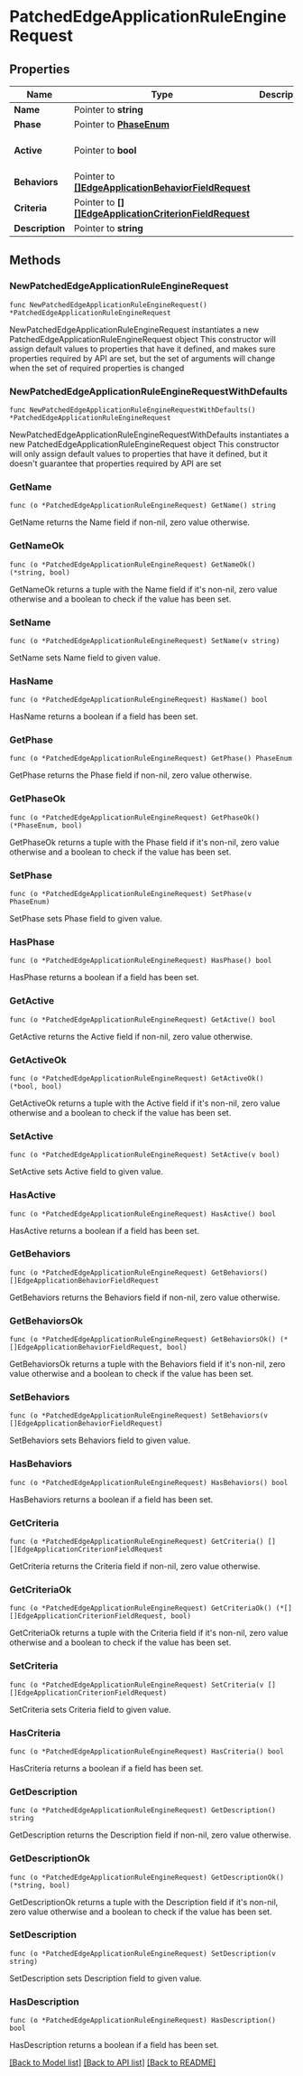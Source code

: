 # PatchedEdgeApplicationRuleEngineRequest

## Properties

Name | Type | Description | Notes
------------ | ------------- | ------------- | -------------
**Name** | Pointer to **string** |  | [optional] 
**Phase** | Pointer to [**PhaseEnum**](PhaseEnum.md) |  | [optional] 
**Active** | Pointer to **bool** |  | [optional] [default to true]
**Behaviors** | Pointer to [**[]EdgeApplicationBehaviorFieldRequest**](EdgeApplicationBehaviorFieldRequest.md) |  | [optional] 
**Criteria** | Pointer to [**[][]EdgeApplicationCriterionFieldRequest**]([]EdgeApplicationCriterionFieldRequest.md) |  | [optional] 
**Description** | Pointer to **string** |  | [optional] 

## Methods

### NewPatchedEdgeApplicationRuleEngineRequest

`func NewPatchedEdgeApplicationRuleEngineRequest() *PatchedEdgeApplicationRuleEngineRequest`

NewPatchedEdgeApplicationRuleEngineRequest instantiates a new PatchedEdgeApplicationRuleEngineRequest object
This constructor will assign default values to properties that have it defined,
and makes sure properties required by API are set, but the set of arguments
will change when the set of required properties is changed

### NewPatchedEdgeApplicationRuleEngineRequestWithDefaults

`func NewPatchedEdgeApplicationRuleEngineRequestWithDefaults() *PatchedEdgeApplicationRuleEngineRequest`

NewPatchedEdgeApplicationRuleEngineRequestWithDefaults instantiates a new PatchedEdgeApplicationRuleEngineRequest object
This constructor will only assign default values to properties that have it defined,
but it doesn't guarantee that properties required by API are set

### GetName

`func (o *PatchedEdgeApplicationRuleEngineRequest) GetName() string`

GetName returns the Name field if non-nil, zero value otherwise.

### GetNameOk

`func (o *PatchedEdgeApplicationRuleEngineRequest) GetNameOk() (*string, bool)`

GetNameOk returns a tuple with the Name field if it's non-nil, zero value otherwise
and a boolean to check if the value has been set.

### SetName

`func (o *PatchedEdgeApplicationRuleEngineRequest) SetName(v string)`

SetName sets Name field to given value.

### HasName

`func (o *PatchedEdgeApplicationRuleEngineRequest) HasName() bool`

HasName returns a boolean if a field has been set.

### GetPhase

`func (o *PatchedEdgeApplicationRuleEngineRequest) GetPhase() PhaseEnum`

GetPhase returns the Phase field if non-nil, zero value otherwise.

### GetPhaseOk

`func (o *PatchedEdgeApplicationRuleEngineRequest) GetPhaseOk() (*PhaseEnum, bool)`

GetPhaseOk returns a tuple with the Phase field if it's non-nil, zero value otherwise
and a boolean to check if the value has been set.

### SetPhase

`func (o *PatchedEdgeApplicationRuleEngineRequest) SetPhase(v PhaseEnum)`

SetPhase sets Phase field to given value.

### HasPhase

`func (o *PatchedEdgeApplicationRuleEngineRequest) HasPhase() bool`

HasPhase returns a boolean if a field has been set.

### GetActive

`func (o *PatchedEdgeApplicationRuleEngineRequest) GetActive() bool`

GetActive returns the Active field if non-nil, zero value otherwise.

### GetActiveOk

`func (o *PatchedEdgeApplicationRuleEngineRequest) GetActiveOk() (*bool, bool)`

GetActiveOk returns a tuple with the Active field if it's non-nil, zero value otherwise
and a boolean to check if the value has been set.

### SetActive

`func (o *PatchedEdgeApplicationRuleEngineRequest) SetActive(v bool)`

SetActive sets Active field to given value.

### HasActive

`func (o *PatchedEdgeApplicationRuleEngineRequest) HasActive() bool`

HasActive returns a boolean if a field has been set.

### GetBehaviors

`func (o *PatchedEdgeApplicationRuleEngineRequest) GetBehaviors() []EdgeApplicationBehaviorFieldRequest`

GetBehaviors returns the Behaviors field if non-nil, zero value otherwise.

### GetBehaviorsOk

`func (o *PatchedEdgeApplicationRuleEngineRequest) GetBehaviorsOk() (*[]EdgeApplicationBehaviorFieldRequest, bool)`

GetBehaviorsOk returns a tuple with the Behaviors field if it's non-nil, zero value otherwise
and a boolean to check if the value has been set.

### SetBehaviors

`func (o *PatchedEdgeApplicationRuleEngineRequest) SetBehaviors(v []EdgeApplicationBehaviorFieldRequest)`

SetBehaviors sets Behaviors field to given value.

### HasBehaviors

`func (o *PatchedEdgeApplicationRuleEngineRequest) HasBehaviors() bool`

HasBehaviors returns a boolean if a field has been set.

### GetCriteria

`func (o *PatchedEdgeApplicationRuleEngineRequest) GetCriteria() [][]EdgeApplicationCriterionFieldRequest`

GetCriteria returns the Criteria field if non-nil, zero value otherwise.

### GetCriteriaOk

`func (o *PatchedEdgeApplicationRuleEngineRequest) GetCriteriaOk() (*[][]EdgeApplicationCriterionFieldRequest, bool)`

GetCriteriaOk returns a tuple with the Criteria field if it's non-nil, zero value otherwise
and a boolean to check if the value has been set.

### SetCriteria

`func (o *PatchedEdgeApplicationRuleEngineRequest) SetCriteria(v [][]EdgeApplicationCriterionFieldRequest)`

SetCriteria sets Criteria field to given value.

### HasCriteria

`func (o *PatchedEdgeApplicationRuleEngineRequest) HasCriteria() bool`

HasCriteria returns a boolean if a field has been set.

### GetDescription

`func (o *PatchedEdgeApplicationRuleEngineRequest) GetDescription() string`

GetDescription returns the Description field if non-nil, zero value otherwise.

### GetDescriptionOk

`func (o *PatchedEdgeApplicationRuleEngineRequest) GetDescriptionOk() (*string, bool)`

GetDescriptionOk returns a tuple with the Description field if it's non-nil, zero value otherwise
and a boolean to check if the value has been set.

### SetDescription

`func (o *PatchedEdgeApplicationRuleEngineRequest) SetDescription(v string)`

SetDescription sets Description field to given value.

### HasDescription

`func (o *PatchedEdgeApplicationRuleEngineRequest) HasDescription() bool`

HasDescription returns a boolean if a field has been set.


[[Back to Model list]](../README.md#documentation-for-models) [[Back to API list]](../README.md#documentation-for-api-endpoints) [[Back to README]](../README.md)


